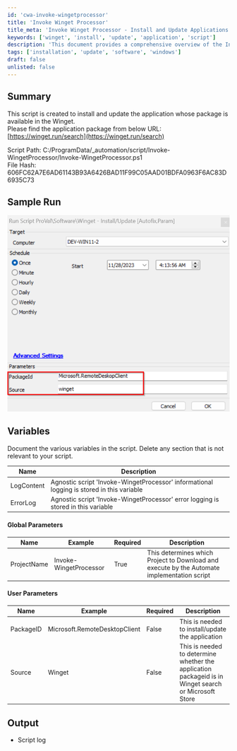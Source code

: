 ```yaml
---
id: 'cwa-invoke-wingetprocessor'
title: 'Invoke Winget Processor'
title_meta: 'Invoke Winget Processor - Install and Update Applications'
keywords: ['winget', 'install', 'update', 'application', 'script']
description: 'This document provides a comprehensive overview of the Invoke Winget Processor script, designed to install and update applications available in the Winget package manager. It includes details about the script path, file hash, sample run, variables, and parameters utilized within the script.'
tags: ['installation', 'update', 'software', 'windows']
draft: false
unlisted: false
---
```

## Summary

This script is created to install and update the application whose package is available in the Winget.  
Please find the application package from below URL:  
[https://winget.run/search](https://winget.run/search)  

Script Path: C:/ProgramData/_automation/script/Invoke-WingetProcessor/Invoke-WingetProcessor.ps1  
File Hash: 606FC62A7E6AD61143B93A6426BAD11F99C05AAD01BDFA0963F6AC83D6935C73  

## Sample Run

![Sample Run](../../../static/img/Script---Winget---InstallUpdate-Autofix,Param/image_1.png)  

## Variables

Document the various variables in the script. Delete any section that is not relevant to your script.

| Name       | Description                                                                                             |
|------------|---------------------------------------------------------------------------------------------------------|
| LogContent | Agnostic script 'Invoke-WingetProcessor' informational logging is stored in this variable              |
| ErrorLog   | Agnostic script 'Invoke-WingetProcessor' error logging is stored in this variable                      |

#### Global Parameters

| Name         | Example                     | Required | Description                                                                                                   |
|--------------|-----------------------------|----------|---------------------------------------------------------------------------------------------------------------|
| ProjectName  | Invoke-WingetProcessor      | True     | This determines which Project to Download and execute by the Automate implementation script                   |

#### User Parameters

| Name      | Example                     | Required | Description                                                                                                   |
|-----------|-----------------------------|----------|---------------------------------------------------------------------------------------------------------------|
| PackageID | Microsoft.RemoteDesktopClient| False    | This is needed to install/update the application                                                              |
| Source    | Winget                      | False    | This is needed to determine whether the application packageid is in Winget search or Microsoft Store          |

## Output

- Script log




